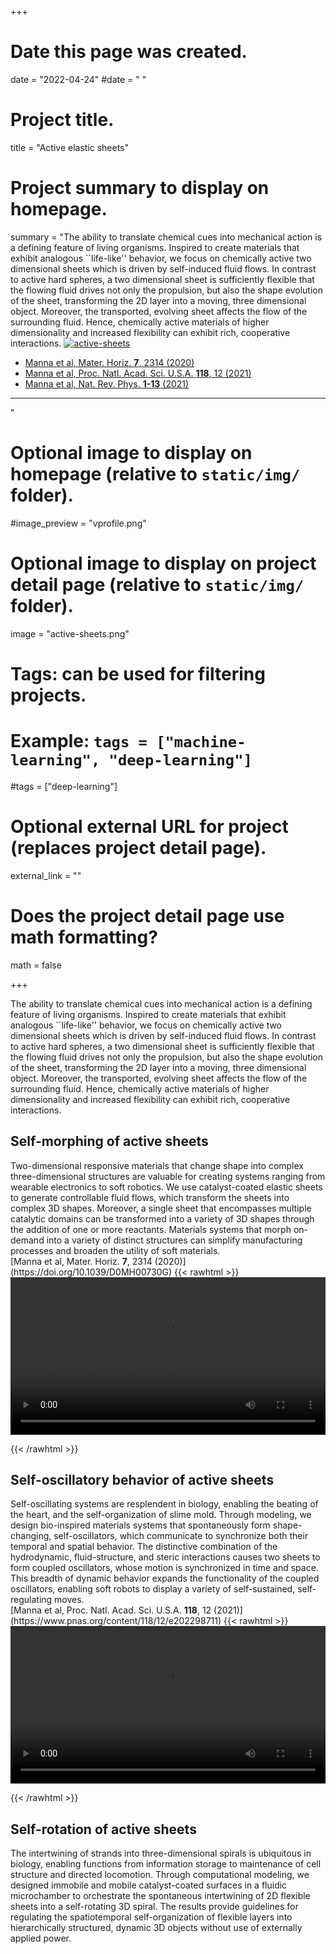 +++
# Date this page was created.
date = "2022-04-24"
#date = " "

# Project title.
title = "Active elastic sheets"

# Project summary to display on homepage.
summary = "The ability to translate chemical cues into mechanical action is a defining feature of living organisms. Inspired to create materials that exhibit analogous ``life-like'' behavior, we focus on chemically active two dimensional sheets which is driven by self-induced fluid flows. In contrast to active hard spheres, a two dimensional sheet is sufficiently flexible that the flowing fluid drives not only the propulsion, but also the shape evolution of the sheet, transforming the 2D layer into a moving, three dimensional object. Moreover, the transported, evolving sheet affects the flow of the surrounding fluid. Hence, chemically active materials of higher dimensionality and increased flexibility can exhibit rich, cooperative interactions.  [ ![active-sheets](/img/active-sheets.png)](/research1/active-sheets/) <ul> <li>[Manna et al,  Mater. Horiz. <b> 7</b>, 2314 (2020)](https://doi.org/10.1039/D0MH00730G)</li> <li>[Manna et al, Proc. Natl. Acad. Sci. U.S.A. <b> 118</b>, 12 (2021)](https://www.pnas.org/content/118/12/e202298711)</li> <li>[Manna et al, Nat. Rev. Phys. <b> 1-13</b> (2021)](https://www.nature.com/articles/s42254-021-00395-2)</li></ul> <hr> "

# Optional image to display on homepage (relative to `static/img/` folder).
#image_preview = "vprofile.png"


# Optional image to display on project detail page (relative to `static/img/` folder).
image = "active-sheets.png"

# Tags: can be used for filtering projects.
# Example: `tags = ["machine-learning", "deep-learning"]`
#tags = ["deep-learning"]

# Optional external URL for project (replaces project detail page).
external_link = ""

# Does the project detail page use math formatting?
math = false

+++

The ability to translate chemical cues into mechanical action is a defining feature of living organisms. Inspired to create materials that exhibit analogous ``life-like'' behavior, we focus on chemically active two dimensional sheets which is driven by self-induced fluid flows. In contrast to active hard spheres, a two dimensional sheet is sufficiently flexible that the flowing fluid drives not only the propulsion, but also the shape evolution of the sheet, transforming the 2D layer into a moving, three dimensional object. Moreover, the transported, evolving sheet affects the flow of the surrounding fluid. Hence, chemically active materials of higher dimensionality and increased flexibility can exhibit rich, cooperative interactions.

<h2> Self-morphing of active sheets</h2>   Two-dimensional responsive materials that change shape into complex three-dimensional structures are valuable for creating systems ranging from wearable electronics to soft robotics. We use catalyst-coated elastic sheets to generate controllable fluid flows, which transform the sheets into complex 3D shapes. Moreover, a single sheet   that encompasses multiple catalytic domains can be transformed into a variety of 3D shapes through the addition of one or more reactants. Materials systems that morph on-demand into a variety of distinct structures can simplify manufacturing processes and broaden the utility of soft materials. <br>[Manna et al,  Mater. Horiz. <b> 7</b>, 2314 (2020)](https://doi.org/10.1039/D0MH00730G)
{{< rawhtml >}} 

<video width=100% controls autoplay>
    <source src="/img/MovieS1.mp4" type="video/mp4">
    Your browser does not support the video tag.  
</video>

{{< /rawhtml >}}


<h2> Self-oscillatory behavior of active sheets</h2>    Self-oscillating systems are resplendent in biology, enabling the beating of the heart, and the self-organization of slime mold. Through modeling, we design bio-inspired materials systems that spontaneously form shape-changing, self-oscillators, which communicate to synchronize both their temporal and spatial behavior. The distinctive combination of the hydrodynamic, fluid-structure, and steric interactions causes two sheets to form coupled oscillators, whose motion is synchronized in time and space. This breadth of dynamic behavior expands the functionality of the coupled oscillators, enabling soft robots to display a variety of self-sustained, self-regulating moves. <br> [Manna et al, Proc. Natl. Acad. Sci. U.S.A. <b> 118</b>, 12 (2021)](https://www.pnas.org/content/118/12/e202298711)
{{< rawhtml >}} 

<video width=100% controls autoplay>
    <source src="/img/MovieS1-so.mp4" type="video/mp4">
    Your browser does not support the video tag.  
</video>

{{< /rawhtml >}}


<h2> Self-rotation of active sheets</h2>   The intertwining of strands into three-dimensional spirals is ubiquitous in biology, enabling functions from information storage to maintenance of cell structure and directed locomotion. Through computational modeling, we designed immobile and mobile catalyst-coated surfaces in a fluidic microchamber to orchestrate the spontaneous intertwining of 2D flexible sheets into a self-rotating 3D spiral. The results provide guidelines for regulating the spatiotemporal self-organization of flexible layers into hierarchically structured, dynamic 3D objects without use of externally applied power.






